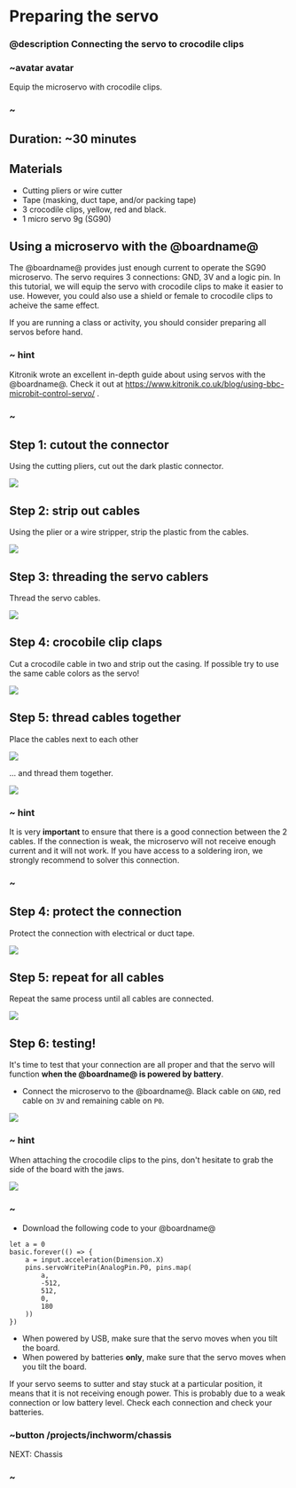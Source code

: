 # Preparing the servo
### @description Connecting the servo to crocodile clips

### ~avatar avatar

Equip the microservo with crocodile clips.

### ~

## Duration: ~30 minutes

## Materials
  * Cutting pliers or wire cutter
  * Tape (masking, duct tape, and/or packing tape)
  * 3 crocodile clips, yellow, red and black.
  * 1 micro servo 9g (SG90)

## Using a microservo with the @boardname@

The @boardname@ provides just enough current to operate the SG90 microservo. 
The servo requires 3 connections: GND, 3V and a logic pin. 
In this tutorial, we will equip the servo with crocodile clips to make it easier to use. 
However, you could also use a shield or female to crocodile clips to acheive the same effect.

If you are running a class or activity, you should consider preparing all servos before hand.

### ~ hint

Kitronik wrote an excellent in-depth guide about using servos with the @boardname@. 
Check it out at https://www.kitronik.co.uk/blog/using-bbc-microbit-control-servo/ .

### ~

## Step 1: cutout the connector

Using the cutting pliers, cut out the dark plastic connector.

![](/static/mb/projects/inchworm/servo1.jpg)

## Step 2: strip out cables

Using the plier or a wire stripper, strip the plastic from the cables.

![](/static/mb/projects/inchworm/servotrim.jpg)

## Step 3: threading the servo cablers

Thread the servo cables.

![](/static/mb/projects/inchworm/servo3.jpg)

## Step 4: crocobile clip claps

Cut a crocodile cable in two and strip out the casing. 
If possible try to use the same cable colors as the servo!

![](/static/mb/projects/inchworm/servo4.jpg)

## Step 5: thread cables together

Place the cables next to each other

![](/static/mb/projects/inchworm/servo5.jpg)

... and thread them together.

![](/static/mb/projects/inchworm/servo6.jpg)

### ~ hint

It is very **important** to ensure that there is a good connection between the 2 cables.
If the connection is weak, the microservo will not receive enough current and it will not work.
If you have access to a soldering iron, we strongly recommend to solver this connection.

### ~

## Step 4: protect the connection

Protect the connection with electrical or duct tape.

![](/static/mb/projects/inchworm/servo7.jpg)

## Step 5: repeat for all cables

Repeat the same process until all cables are connected.

![](/static/mb/projects/inchworm/servo8.jpg)

## Step 6: testing!

It's time to test that your connection are all proper and that the servo will function **when the @boardname@ is powered by battery**.

* Connect the microservo to the @boardname@. Black cable on ``GND``, red cable on ``3V`` and remaining cable on ``P0``.

![](/static/mb/projects/inchworm/circuit1.jpg)

### ~ hint

When attaching the crocodile clips to the pins, don't hesitate to grab the side of the board with the jaws.

![](/static/mb/projects/inchworm/circuit2.jpg)

### ~

* Download the following code to your @boardname@

```blocks
let a = 0
basic.forever(() => {
    a = input.acceleration(Dimension.X)
    pins.servoWritePin(AnalogPin.P0, pins.map(
        a,
        -512,
        512,
        0,
        180
    ))
})
```

* When powered by USB, make sure that the servo moves when you tilt the board.
* When powered by batteries **only**, make sure that the servo moves when you tilt the board.

If your servo seems to sutter and stay stuck at a particular position, it means that it is not receiving enough power.
This is probably due to a weak connection or low battery level. Check each connection and check your batteries.


### ~button /projects/inchworm/chassis
NEXT: Chassis
### ~